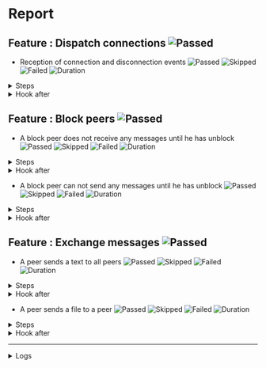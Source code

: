 # Report

## Feature : Dispatch connections ![Passed](https://img.shields.io/badge/Passed-green)

- Reception of connection and disconnection events ![Passed](https://img.shields.io/badge/18-Passed-green) ![Skipped](https://img.shields.io/badge/0-Skipped-yellow) ![Failed](https://img.shields.io/badge/0-Failed-red) ![Duration](https://img.shields.io/badge/3s-412ms-blue)

<details>
<summary>Steps</summary>

  - the following peers are started (line 4) ![Passed](https://img.shields.io/badge/Passed-green) ![Duration](https://img.shields.io/badge/0s-41ms-blue)
  - the peer "P1" connects to "P0" (line 10) ![Passed](https://img.shields.io/badge/Passed-green) ![Duration](https://img.shields.io/badge/0s-5ms-blue)
  - the peer "P0" receives (line 11) ![Passed](https://img.shields.io/badge/Passed-green) ![Duration](https://img.shields.io/badge/0s-1ms-blue)
  - the peer "P1" receives (line 14) ![Passed](https://img.shields.io/badge/Passed-green) ![Duration](https://img.shields.io/badge/0s-1ms-blue)
  - the peer "P2" connects to "P0" (line 17) ![Passed](https://img.shields.io/badge/Passed-green) ![Duration](https://img.shields.io/badge/0s-5ms-blue)
  - the peer "P0" receives (line 18) ![Passed](https://img.shields.io/badge/Passed-green) ![Duration](https://img.shields.io/badge/0s-13ms-blue)
  - the peer "P1" receives (line 21) ![Passed](https://img.shields.io/badge/Passed-green) ![Duration](https://img.shields.io/badge/0s-4ms-blue)
  - the peer "P2" receives (line 24) ![Passed](https://img.shields.io/badge/Passed-green) ![Duration](https://img.shields.io/badge/0s-9ms-blue)
  - the peer "P3" connects to "P0" (line 28) ![Passed](https://img.shields.io/badge/Passed-green) ![Duration](https://img.shields.io/badge/0s-2ms-blue)
  - the peer "P0" receives (line 29) ![Passed](https://img.shields.io/badge/Passed-green) ![Duration](https://img.shields.io/badge/0s-3ms-blue)
  - the peer "P1" receives (line 32) ![Passed](https://img.shields.io/badge/Passed-green) ![Duration](https://img.shields.io/badge/0s-4ms-blue)
  - the peer "P2" receives (line 35) ![Passed](https://img.shields.io/badge/Passed-green) ![Duration](https://img.shields.io/badge/1s-403ms-blue)
  - the peer "P3" receives (line 38) ![Passed](https://img.shields.io/badge/Passed-green) ![Duration](https://img.shields.io/badge/1s-3ms-blue)
  - the peer "P2" disconnects (line 43) ![Passed](https://img.shields.io/badge/Passed-green) ![Duration](https://img.shields.io/badge/0s-1ms-blue)
  - the peer "P0" receives (line 44) ![Passed](https://img.shields.io/badge/Passed-green) ![Duration](https://img.shields.io/badge/0s-304ms-blue)
  - the peer "P1" receives (line 47) ![Passed](https://img.shields.io/badge/Passed-green) ![Duration](https://img.shields.io/badge/0s-2ms-blue)
  - the peer "P3" receives (line 50) ![Passed](https://img.shields.io/badge/Passed-green) ![Duration](https://img.shields.io/badge/0s-1ms-blue)
  - the peer "P2" receives (line 53) ![Passed](https://img.shields.io/badge/Passed-green) ![Duration](https://img.shields.io/badge/0s-603ms-blue)
</details>



<details>
<summary>Hook after</summary>

- ![Passed](https://img.shields.io/badge/Passed-green) ![Duration](https://img.shields.io/badge/0s-403ms-blue)
</details>



## Feature : Block peers ![Passed](https://img.shields.io/badge/Passed-green)

- A block peer does not receive any messages until he has unblock ![Passed](https://img.shields.io/badge/17-Passed-green) ![Skipped](https://img.shields.io/badge/0-Skipped-yellow) ![Failed](https://img.shields.io/badge/0-Failed-red) ![Duration](https://img.shields.io/badge/3s-109ms-blue)

<details>
<summary>Steps</summary>

  - the following peers are started (line 4) ![Passed](https://img.shields.io/badge/Passed-green) ![Duration](https://img.shields.io/badge/0s-39ms-blue)
  - the peer "P1" connects to "P0" (line 9) ![Passed](https://img.shields.io/badge/Passed-green) ![Duration](https://img.shields.io/badge/0s-6ms-blue)
  - the peer "P1" receives (line 10) ![Passed](https://img.shields.io/badge/Passed-green) ![Duration](https://img.shields.io/badge/0s-1ms-blue)
  - the peer "P0" receives (line 13) ![Passed](https://img.shields.io/badge/Passed-green) ![Duration](https://img.shields.io/badge/0s-5ms-blue)
  - the peer "P2" connects to "P0" (line 16) ![Passed](https://img.shields.io/badge/Passed-green) ![Duration](https://img.shields.io/badge/0s-1ms-blue)
  - the peer "P1" receives (line 17) ![Passed](https://img.shields.io/badge/Passed-green) ![Duration](https://img.shields.io/badge/0s-15ms-blue)
  - the peer "P0" receives (line 20) ![Passed](https://img.shields.io/badge/Passed-green) ![Duration](https://img.shields.io/badge/0s-9ms-blue)
  - the peer "P2" receives (line 23) ![Passed](https://img.shields.io/badge/Passed-green) ![Duration](https://img.shields.io/badge/0s-2ms-blue)
  - the peer "P1" blocks the peer "P2" (line 27) ![Passed](https://img.shields.io/badge/Passed-green) ![Duration](https://img.shields.io/badge/0s-2ms-blue)
  - the peer "P2" receives (line 28) ![Passed](https://img.shields.io/badge/Passed-green) ![Duration](https://img.shields.io/badge/0s-4ms-blue)
  - the peer "P1" sends "I am a peer" to "all" (line 31) ![Passed](https://img.shields.io/badge/Passed-green) ![Duration](https://img.shields.io/badge/0s-403ms-blue)
  - the peer "P0" receives (line 32) ![Passed](https://img.shields.io/badge/Passed-green) ![Duration](https://img.shields.io/badge/1s-2ms-blue)
  - the peer "P2" does not receives (line 35) ![Passed](https://img.shields.io/badge/Passed-green) ![Duration](https://img.shields.io/badge/1s-2ms-blue)
  - the peer "P1" unblocks the peer "P2" (line 38) ![Passed](https://img.shields.io/badge/Passed-green) ![Duration](https://img.shields.io/badge/0s-304ms-blue)
  - the peer "P2" receives (line 39) ![Passed](https://img.shields.io/badge/Passed-green) ![Duration](https://img.shields.io/badge/0s-2ms-blue)
  - the peer "P1" sends "Hello" to "all" (line 42) ![Passed](https://img.shields.io/badge/Passed-green) ![Duration](https://img.shields.io/badge/0s-1ms-blue)
  - the peer "P2" receives (line 43) ![Passed](https://img.shields.io/badge/Passed-green) ![Duration](https://img.shields.io/badge/0s-302ms-blue)
</details>



<details>
<summary>Hook after</summary>

- ![Passed](https://img.shields.io/badge/Passed-green) ![Duration](https://img.shields.io/badge/0s-703ms-blue)
</details>


- A block peer can not send any messages until he has unblock ![Passed](https://img.shields.io/badge/17-Passed-green) ![Skipped](https://img.shields.io/badge/0-Skipped-yellow) ![Failed](https://img.shields.io/badge/0-Failed-red) ![Duration](https://img.shields.io/badge/2s-806ms-blue)

<details>
<summary>Steps</summary>

  - the following peers are started (line 48) ![Passed](https://img.shields.io/badge/Passed-green) ![Duration](https://img.shields.io/badge/0s-37ms-blue)
  - the peer "P1" connects to "P0" (line 53) ![Passed](https://img.shields.io/badge/Passed-green) ![Duration](https://img.shields.io/badge/0s-2ms-blue)
  - the peer "P1" receives (line 54) ![Passed](https://img.shields.io/badge/Passed-green) ![Duration](https://img.shields.io/badge/0s-5ms-blue)
  - the peer "P0" receives (line 57) ![Passed](https://img.shields.io/badge/Passed-green) ![Duration](https://img.shields.io/badge/0s-1ms-blue)
  - the peer "P2" connects to "P0" (line 60) ![Passed](https://img.shields.io/badge/Passed-green) ![Duration](https://img.shields.io/badge/0s-5ms-blue)
  - the peer "P1" receives (line 61) ![Passed](https://img.shields.io/badge/Passed-green) ![Duration](https://img.shields.io/badge/0s-13ms-blue)
  - the peer "P0" receives (line 64) ![Passed](https://img.shields.io/badge/Passed-green) ![Duration](https://img.shields.io/badge/0s-4ms-blue)
  - the peer "P2" receives (line 67) ![Passed](https://img.shields.io/badge/Passed-green) ![Duration](https://img.shields.io/badge/0s-9ms-blue)
  - the peer "P2" blocks the peer "P1" (line 71) ![Passed](https://img.shields.io/badge/Passed-green) ![Duration](https://img.shields.io/badge/0s-2ms-blue)
  - the peer "P1" receives (line 72) ![Passed](https://img.shields.io/badge/Passed-green) ![Duration](https://img.shields.io/badge/0s-3ms-blue)
  - the peer "P1" sends "I am a peer" to "all" (line 75) ![Passed](https://img.shields.io/badge/Passed-green) ![Duration](https://img.shields.io/badge/0s-4ms-blue)
  - the peer "P0" receives (line 76) ![Passed](https://img.shields.io/badge/Passed-green) ![Duration](https://img.shields.io/badge/0s-403ms-blue)
  - the peer "P2" does not receives (line 79) ![Passed](https://img.shields.io/badge/Passed-green) ![Duration](https://img.shields.io/badge/2s-3ms-blue)
  - the peer "P2" unblocks the peer "P1" (line 82) ![Passed](https://img.shields.io/badge/Passed-green) ![Duration](https://img.shields.io/badge/0s-304ms-blue)
  - the peer "P1" receives (line 83) ![Passed](https://img.shields.io/badge/Passed-green) ![Duration](https://img.shields.io/badge/0s-0ms-blue)
  - the peer "P1" sends "Hello" to "all" (line 86) ![Passed](https://img.shields.io/badge/Passed-green) ![Duration](https://img.shields.io/badge/0s-2ms-blue)
  - the peer "P2" receives (line 87) ![Passed](https://img.shields.io/badge/Passed-green) ![Duration](https://img.shields.io/badge/0s-1ms-blue)
</details>



<details>
<summary>Hook after</summary>

- ![Passed](https://img.shields.io/badge/Passed-green) ![Duration](https://img.shields.io/badge/1s-4ms-blue)
</details>



## Feature : Exchange messages ![Passed](https://img.shields.io/badge/Passed-green)

- A peer sends a text to all peers ![Passed](https://img.shields.io/badge/13-Passed-green) ![Skipped](https://img.shields.io/badge/0-Skipped-yellow) ![Failed](https://img.shields.io/badge/0-Failed-red) ![Duration](https://img.shields.io/badge/2s-498ms-blue)

<details>
<summary>Steps</summary>

  - the following peers are started (line 4) ![Passed](https://img.shields.io/badge/Passed-green) ![Duration](https://img.shields.io/badge/0s-36ms-blue)
  - the peer "P1" connects to "P0" (line 10) ![Passed](https://img.shields.io/badge/Passed-green) ![Duration](https://img.shields.io/badge/0s-6ms-blue)
  - the peer "P0" receives (line 11) ![Passed](https://img.shields.io/badge/Passed-green) ![Duration](https://img.shields.io/badge/0s-1ms-blue)
  - the peer "P2" connects to "P0" (line 14) ![Passed](https://img.shields.io/badge/Passed-green) ![Duration](https://img.shields.io/badge/0s-1ms-blue)
  - the peer "P0" receives (line 15) ![Passed](https://img.shields.io/badge/Passed-green) ![Duration](https://img.shields.io/badge/0s-17ms-blue)
  - the peer "P3" connects to "P0" (line 18) ![Passed](https://img.shields.io/badge/Passed-green) ![Duration](https://img.shields.io/badge/0s-1ms-blue)
  - the peer "P0" receives (line 19) ![Passed](https://img.shields.io/badge/Passed-green) ![Duration](https://img.shields.io/badge/0s-4ms-blue)
  - the peer "P2" receives (line 22) ![Passed](https://img.shields.io/badge/Passed-green) ![Duration](https://img.shields.io/badge/0s-9ms-blue)
  - the peer "P3" receives (line 27) ![Passed](https://img.shields.io/badge/Passed-green) ![Duration](https://img.shields.io/badge/0s-2ms-blue)
  - the peer "P1" sends "Hello all" to "all" (line 32) ![Passed](https://img.shields.io/badge/Passed-green) ![Duration](https://img.shields.io/badge/0s-4ms-blue)
  - the peer "P0" receives (line 33) ![Passed](https://img.shields.io/badge/Passed-green) ![Duration](https://img.shields.io/badge/0s-403ms-blue)
  - the peer "P2" receives (line 36) ![Passed](https://img.shields.io/badge/Passed-green) ![Duration](https://img.shields.io/badge/2s-3ms-blue)
  - the peer "P3" receives (line 39) ![Passed](https://img.shields.io/badge/Passed-green) ![Duration](https://img.shields.io/badge/0s-2ms-blue)
</details>



<details>
<summary>Hook after</summary>

- ![Passed](https://img.shields.io/badge/Passed-green) ![Duration](https://img.shields.io/badge/0s-304ms-blue)
</details>


- A peer sends a file to a peer ![Passed](https://img.shields.io/badge/11-Passed-green) ![Skipped](https://img.shields.io/badge/0-Skipped-yellow) ![Failed](https://img.shields.io/badge/0-Failed-red) ![Duration](https://img.shields.io/badge/0s-87ms-blue)

<details>
<summary>Steps</summary>

  - the following peers are started (line 44) ![Passed](https://img.shields.io/badge/Passed-green) ![Duration](https://img.shields.io/badge/0s-34ms-blue)
  - the peer "P1" connects to "P0" (line 50) ![Passed](https://img.shields.io/badge/Passed-green) ![Duration](https://img.shields.io/badge/0s-8ms-blue)
  - the peer "P0" receives (line 51) ![Passed](https://img.shields.io/badge/Passed-green) ![Duration](https://img.shields.io/badge/0s-1ms-blue)
  - the peer "P2" connects to "P0" (line 54) ![Passed](https://img.shields.io/badge/Passed-green) ![Duration](https://img.shields.io/badge/0s-1ms-blue)
  - the peer "P0" receives (line 55) ![Passed](https://img.shields.io/badge/Passed-green) ![Duration](https://img.shields.io/badge/0s-5ms-blue)
  - the peer "P3" connects to "P0" (line 58) ![Passed](https://img.shields.io/badge/Passed-green) ![Duration](https://img.shields.io/badge/0s-13ms-blue)
  - the peer "P0" receives (line 59) ![Passed](https://img.shields.io/badge/Passed-green) ![Duration](https://img.shields.io/badge/0s-4ms-blue)
  - the peer "P2" receives (line 62) ![Passed](https://img.shields.io/badge/Passed-green) ![Duration](https://img.shields.io/badge/0s-9ms-blue)
  - the peer "P3" receives (line 67) ![Passed](https://img.shields.io/badge/Passed-green) ![Duration](https://img.shields.io/badge/0s-2ms-blue)
  - the peer "P2" sends "file:/tests/test.txt" to "P1" (line 72) ![Passed](https://img.shields.io/badge/Passed-green) ![Duration](https://img.shields.io/badge/0s-5ms-blue)
  - the peer "P1" receives (line 73) ![Passed](https://img.shields.io/badge/Passed-green) ![Duration](https://img.shields.io/badge/0s-1ms-blue)
</details>



<details>
<summary>Hook after</summary>

- ![Passed](https://img.shields.io/badge/Passed-green) ![Duration](https://img.shields.io/badge/1s-404ms-blue)
</details>


---


<details>
<summary>Logs</summary>

```
  2023-10-07T18:01:07.385345Z  INFO rudp2plib::thread: Peer started on port 9000.
    at src/thread.rs:101

  2023-10-07T18:01:07.386918Z  INFO rudp2plib::thread: Peer started on port 9001.
    at src/thread.rs:101

  2023-10-07T18:01:07.388743Z  INFO rudp2plib::thread: Peer started on port 9002.
    at src/thread.rs:101

  2023-10-07T18:01:07.390266Z  INFO rudp2plib::thread: Peer started on port 9003.
    at src/thread.rs:101

  2023-10-07T18:01:07.392321Z  INFO rudp2plib::thread: Peer started on port 9100.
    at src/thread.rs:101

  2023-10-07T18:01:07.394047Z  INFO rudp2plib::thread: Peer started on port 9101.
    at src/thread.rs:101

  2023-10-07T18:01:07.396124Z  INFO rudp2plib::thread: Peer started on port 9102.
    at src/thread.rs:101

  2023-10-07T18:01:07.397834Z  INFO rudp2plib::thread: Peer started on port 9200.
    at src/thread.rs:101

  2023-10-07T18:01:07.399443Z  INFO rudp2plib::thread: Peer started on port 9201.
    at src/thread.rs:101

  2023-10-07T18:01:07.401139Z  INFO rudp2plib::thread: Peer started on port 9202.
    at src/thread.rs:101

  2023-10-07T18:01:07.403371Z  INFO rudp2plib::thread: Peer started on port 9300.
    at src/thread.rs:101

  2023-10-07T18:01:07.404947Z  INFO rudp2plib::thread: Peer started on port 9301.
    at src/thread.rs:101

  2023-10-07T18:01:07.406912Z  INFO rudp2plib::thread: Peer started on port 9302.
    at src/thread.rs:101

  2023-10-07T18:01:07.408691Z  INFO rudp2plib::thread: Peer started on port 9303.
    at src/thread.rs:101

  2023-10-07T18:01:07.410767Z  INFO rudp2plib::thread: Peer started on port 9400.
    at src/thread.rs:101

  2023-10-07T18:01:07.412557Z  INFO rudp2plib::thread: Peer started on port 9401.
    at src/thread.rs:101

  2023-10-07T18:01:07.414001Z  INFO rudp2plib::thread: Peer started on port 9402.
    at src/thread.rs:101

  2023-10-07T18:01:07.415826Z  INFO rudp2plib::thread: Peer started on port 9403.
    at src/thread.rs:101

  2023-10-07T18:01:07.471077Z  INFO rudp2plib::thread: Peer stopped on port 9402.
    at src/thread.rs:136

  2023-10-07T18:01:07.572042Z  INFO rudp2plib::thread: Peer stopped on port 9400.
    at src/thread.rs:136

  2023-10-07T18:01:07.672171Z  INFO rudp2plib::thread: Peer stopped on port 9401.
    at src/thread.rs:136

  2023-10-07T18:01:07.772351Z  INFO rudp2plib::thread: Peer stopped on port 9403.
    at src/thread.rs:136

  2023-10-07T18:01:09.880047Z  INFO rudp2plib::thread: Peer stopped on port 9303.
    at src/thread.rs:136

  2023-10-07T18:01:09.880732Z  INFO rudp2plib::thread: Peer stopped on port 9300.
    at src/thread.rs:136

  2023-10-07T18:01:09.981193Z  INFO rudp2plib::thread: Peer stopped on port 9301.
    at src/thread.rs:136

  2023-10-07T18:01:10.081307Z  INFO rudp2plib::thread: Peer stopped on port 9302.
    at src/thread.rs:136

  2023-10-07T18:01:10.187246Z  INFO rudp2plib::thread: Peer stopped on port 9201.
    at src/thread.rs:136

  2023-10-07T18:01:10.287824Z  INFO rudp2plib::thread: Peer stopped on port 9202.
    at src/thread.rs:136

  2023-10-07T18:01:10.387941Z  INFO rudp2plib::thread: Peer stopped on port 9200.
    at src/thread.rs:136

  2023-10-07T18:01:10.489172Z  INFO rudp2plib::thread: Peer stopped on port 9102.
    at src/thread.rs:136

  2023-10-07T18:01:10.589356Z  INFO rudp2plib::thread: Peer stopped on port 9100.
    at src/thread.rs:136

  2023-10-07T18:01:10.689663Z  INFO rudp2plib::thread: Peer stopped on port 9101.
    at src/thread.rs:136

  2023-10-07T18:01:10.790666Z  INFO rudp2plib::thread: Peer stopped on port 9001.
    at src/thread.rs:136

  2023-10-07T18:01:10.890694Z  INFO rudp2plib::thread: Peer stopped on port 9002.
    at src/thread.rs:136

  2023-10-07T18:01:10.991026Z  INFO rudp2plib::thread: Peer stopped on port 9000.
    at src/thread.rs:136

  2023-10-07T18:01:11.091203Z  INFO rudp2plib::thread: Peer stopped on port 9003.
    at src/thread.rs:136

  2023-10-07T18:01:07.385345Z  INFO rudp2plib::thread: Peer started on port 9000.
    at src/thread.rs:101

  2023-10-07T18:01:07.386918Z  INFO rudp2plib::thread: Peer started on port 9001.
    at src/thread.rs:101

  2023-10-07T18:01:07.388743Z  INFO rudp2plib::thread: Peer started on port 9002.
    at src/thread.rs:101

  2023-10-07T18:01:07.390266Z  INFO rudp2plib::thread: Peer started on port 9003.
    at src/thread.rs:101

  2023-10-07T18:01:07.392321Z  INFO rudp2plib::thread: Peer started on port 9100.
    at src/thread.rs:101

  2023-10-07T18:01:07.394047Z  INFO rudp2plib::thread: Peer started on port 9101.
    at src/thread.rs:101

  2023-10-07T18:01:07.396124Z  INFO rudp2plib::thread: Peer started on port 9102.
    at src/thread.rs:101

  2023-10-07T18:01:07.397834Z  INFO rudp2plib::thread: Peer started on port 9200.
    at src/thread.rs:101

  2023-10-07T18:01:07.399443Z  INFO rudp2plib::thread: Peer started on port 9201.
    at src/thread.rs:101

  2023-10-07T18:01:07.401139Z  INFO rudp2plib::thread: Peer started on port 9202.
    at src/thread.rs:101

  2023-10-07T18:01:07.403371Z  INFO rudp2plib::thread: Peer started on port 9300.
    at src/thread.rs:101

  2023-10-07T18:01:07.404947Z  INFO rudp2plib::thread: Peer started on port 9301.
    at src/thread.rs:101

  2023-10-07T18:01:07.406912Z  INFO rudp2plib::thread: Peer started on port 9302.
    at src/thread.rs:101

  2023-10-07T18:01:07.408691Z  INFO rudp2plib::thread: Peer started on port 9303.
    at src/thread.rs:101

  2023-10-07T18:01:07.410767Z  INFO rudp2plib::thread: Peer started on port 9400.
    at src/thread.rs:101

  2023-10-07T18:01:07.412557Z  INFO rudp2plib::thread: Peer started on port 9401.
    at src/thread.rs:101

  2023-10-07T18:01:07.414001Z  INFO rudp2plib::thread: Peer started on port 9402.
    at src/thread.rs:101

  2023-10-07T18:01:07.415826Z  INFO rudp2plib::thread: Peer started on port 9403.
    at src/thread.rs:101

  2023-10-07T18:01:07.471077Z  INFO rudp2plib::thread: Peer stopped on port 9402.
    at src/thread.rs:136

  2023-10-07T18:01:07.572042Z  INFO rudp2plib::thread: Peer stopped on port 9400.
    at src/thread.rs:136

  2023-10-07T18:01:07.672171Z  INFO rudp2plib::thread: Peer stopped on port 9401.
    at src/thread.rs:136

  2023-10-07T18:01:07.772351Z  INFO rudp2plib::thread: Peer stopped on port 9403.
    at src/thread.rs:136

  2023-10-07T18:01:09.880047Z  INFO rudp2plib::thread: Peer stopped on port 9303.
    at src/thread.rs:136

  2023-10-07T18:01:09.880732Z  INFO rudp2plib::thread: Peer stopped on port 9300.
    at src/thread.rs:136

  2023-10-07T18:01:09.981193Z  INFO rudp2plib::thread: Peer stopped on port 9301.
    at src/thread.rs:136

  2023-10-07T18:01:10.081307Z  INFO rudp2plib::thread: Peer stopped on port 9302.
    at src/thread.rs:136

  2023-10-07T18:01:10.187246Z  INFO rudp2plib::thread: Peer stopped on port 9201.
    at src/thread.rs:136

  2023-10-07T18:01:10.287824Z  INFO rudp2plib::thread: Peer stopped on port 9202.
    at src/thread.rs:136

  2023-10-07T18:01:10.387941Z  INFO rudp2plib::thread: Peer stopped on port 9200.
    at src/thread.rs:136

  2023-10-07T18:01:10.489172Z  INFO rudp2plib::thread: Peer stopped on port 9102.
    at src/thread.rs:136

  2023-10-07T18:01:10.589356Z  INFO rudp2plib::thread: Peer stopped on port 9100.
    at src/thread.rs:136

  2023-10-07T18:01:10.689663Z  INFO rudp2plib::thread: Peer stopped on port 9101.
    at src/thread.rs:136

  2023-10-07T18:01:10.790666Z  INFO rudp2plib::thread: Peer stopped on port 9001.
    at src/thread.rs:136

  2023-10-07T18:01:10.890694Z  INFO rudp2plib::thread: Peer stopped on port 9002.
    at src/thread.rs:136

  2023-10-07T18:01:10.991026Z  INFO rudp2plib::thread: Peer stopped on port 9000.
    at src/thread.rs:136

  2023-10-07T18:01:11.091203Z  INFO rudp2plib::thread: Peer stopped on port 9003.
    at src/thread.rs:136

  2023-10-07T18:01:07.385345Z  INFO rudp2plib::thread: Peer started on port 9000.
    at src/thread.rs:101

  2023-10-07T18:01:07.386918Z  INFO rudp2plib::thread: Peer started on port 9001.
    at src/thread.rs:101

  2023-10-07T18:01:07.388743Z  INFO rudp2plib::thread: Peer started on port 9002.
    at src/thread.rs:101

  2023-10-07T18:01:07.390266Z  INFO rudp2plib::thread: Peer started on port 9003.
    at src/thread.rs:101

  2023-10-07T18:01:07.392321Z  INFO rudp2plib::thread: Peer started on port 9100.
    at src/thread.rs:101

  2023-10-07T18:01:07.394047Z  INFO rudp2plib::thread: Peer started on port 9101.
    at src/thread.rs:101

  2023-10-07T18:01:07.396124Z  INFO rudp2plib::thread: Peer started on port 9102.
    at src/thread.rs:101

  2023-10-07T18:01:07.397834Z  INFO rudp2plib::thread: Peer started on port 9200.
    at src/thread.rs:101

  2023-10-07T18:01:07.399443Z  INFO rudp2plib::thread: Peer started on port 9201.
    at src/thread.rs:101

  2023-10-07T18:01:07.401139Z  INFO rudp2plib::thread: Peer started on port 9202.
    at src/thread.rs:101

  2023-10-07T18:01:07.403371Z  INFO rudp2plib::thread: Peer started on port 9300.
    at src/thread.rs:101

  2023-10-07T18:01:07.404947Z  INFO rudp2plib::thread: Peer started on port 9301.
    at src/thread.rs:101

  2023-10-07T18:01:07.406912Z  INFO rudp2plib::thread: Peer started on port 9302.
    at src/thread.rs:101

  2023-10-07T18:01:07.408691Z  INFO rudp2plib::thread: Peer started on port 9303.
    at src/thread.rs:101

  2023-10-07T18:01:07.410767Z  INFO rudp2plib::thread: Peer started on port 9400.
    at src/thread.rs:101

  2023-10-07T18:01:07.412557Z  INFO rudp2plib::thread: Peer started on port 9401.
    at src/thread.rs:101

  2023-10-07T18:01:07.414001Z  INFO rudp2plib::thread: Peer started on port 9402.
    at src/thread.rs:101

  2023-10-07T18:01:07.415826Z  INFO rudp2plib::thread: Peer started on port 9403.
    at src/thread.rs:101

  2023-10-07T18:01:07.471077Z  INFO rudp2plib::thread: Peer stopped on port 9402.
    at src/thread.rs:136

  2023-10-07T18:01:07.572042Z  INFO rudp2plib::thread: Peer stopped on port 9400.
    at src/thread.rs:136

  2023-10-07T18:01:07.672171Z  INFO rudp2plib::thread: Peer stopped on port 9401.
    at src/thread.rs:136

  2023-10-07T18:01:07.772351Z  INFO rudp2plib::thread: Peer stopped on port 9403.
    at src/thread.rs:136

  2023-10-07T18:01:09.880047Z  INFO rudp2plib::thread: Peer stopped on port 9303.
    at src/thread.rs:136

  2023-10-07T18:01:09.880732Z  INFO rudp2plib::thread: Peer stopped on port 9300.
    at src/thread.rs:136

  2023-10-07T18:01:09.981193Z  INFO rudp2plib::thread: Peer stopped on port 9301.
    at src/thread.rs:136

  2023-10-07T18:01:10.081307Z  INFO rudp2plib::thread: Peer stopped on port 9302.
    at src/thread.rs:136

  2023-10-07T18:01:10.187246Z  INFO rudp2plib::thread: Peer stopped on port 9201.
    at src/thread.rs:136

  2023-10-07T18:01:10.287824Z  INFO rudp2plib::thread: Peer stopped on port 9202.
    at src/thread.rs:136

  2023-10-07T18:01:10.387941Z  INFO rudp2plib::thread: Peer stopped on port 9200.
    at src/thread.rs:136

  2023-10-07T18:01:10.489172Z  INFO rudp2plib::thread: Peer stopped on port 9102.
    at src/thread.rs:136

  2023-10-07T18:01:10.589356Z  INFO rudp2plib::thread: Peer stopped on port 9100.
    at src/thread.rs:136

  2023-10-07T18:01:10.689663Z  INFO rudp2plib::thread: Peer stopped on port 9101.
    at src/thread.rs:136

  2023-10-07T18:01:10.790666Z  INFO rudp2plib::thread: Peer stopped on port 9001.
    at src/thread.rs:136

  2023-10-07T18:01:10.890694Z  INFO rudp2plib::thread: Peer stopped on port 9002.
    at src/thread.rs:136

  2023-10-07T18:01:10.991026Z  INFO rudp2plib::thread: Peer stopped on port 9000.
    at src/thread.rs:136

  2023-10-07T18:01:11.091203Z  INFO rudp2plib::thread: Peer stopped on port 9003.
    at src/thread.rs:136

  2023-10-07T18:01:07.385345Z  INFO rudp2plib::thread: Peer started on port 9000.
    at src/thread.rs:101

  2023-10-07T18:01:07.386918Z  INFO rudp2plib::thread: Peer started on port 9001.
    at src/thread.rs:101

  2023-10-07T18:01:07.388743Z  INFO rudp2plib::thread: Peer started on port 9002.
    at src/thread.rs:101

  2023-10-07T18:01:07.390266Z  INFO rudp2plib::thread: Peer started on port 9003.
    at src/thread.rs:101

  2023-10-07T18:01:07.392321Z  INFO rudp2plib::thread: Peer started on port 9100.
    at src/thread.rs:101

  2023-10-07T18:01:07.394047Z  INFO rudp2plib::thread: Peer started on port 9101.
    at src/thread.rs:101

  2023-10-07T18:01:07.396124Z  INFO rudp2plib::thread: Peer started on port 9102.
    at src/thread.rs:101

  2023-10-07T18:01:07.397834Z  INFO rudp2plib::thread: Peer started on port 9200.
    at src/thread.rs:101

  2023-10-07T18:01:07.399443Z  INFO rudp2plib::thread: Peer started on port 9201.
    at src/thread.rs:101

  2023-10-07T18:01:07.401139Z  INFO rudp2plib::thread: Peer started on port 9202.
    at src/thread.rs:101

  2023-10-07T18:01:07.403371Z  INFO rudp2plib::thread: Peer started on port 9300.
    at src/thread.rs:101

  2023-10-07T18:01:07.404947Z  INFO rudp2plib::thread: Peer started on port 9301.
    at src/thread.rs:101

  2023-10-07T18:01:07.406912Z  INFO rudp2plib::thread: Peer started on port 9302.
    at src/thread.rs:101

  2023-10-07T18:01:07.408691Z  INFO rudp2plib::thread: Peer started on port 9303.
    at src/thread.rs:101

  2023-10-07T18:01:07.410767Z  INFO rudp2plib::thread: Peer started on port 9400.
    at src/thread.rs:101

  2023-10-07T18:01:07.412557Z  INFO rudp2plib::thread: Peer started on port 9401.
    at src/thread.rs:101

  2023-10-07T18:01:07.414001Z  INFO rudp2plib::thread: Peer started on port 9402.
    at src/thread.rs:101

  2023-10-07T18:01:07.415826Z  INFO rudp2plib::thread: Peer started on port 9403.
    at src/thread.rs:101

  2023-10-07T18:01:07.471077Z  INFO rudp2plib::thread: Peer stopped on port 9402.
    at src/thread.rs:136

  2023-10-07T18:01:07.572042Z  INFO rudp2plib::thread: Peer stopped on port 9400.
    at src/thread.rs:136

  2023-10-07T18:01:07.672171Z  INFO rudp2plib::thread: Peer stopped on port 9401.
    at src/thread.rs:136

  2023-10-07T18:01:07.772351Z  INFO rudp2plib::thread: Peer stopped on port 9403.
    at src/thread.rs:136

  2023-10-07T18:01:09.880047Z  INFO rudp2plib::thread: Peer stopped on port 9303.
    at src/thread.rs:136

  2023-10-07T18:01:09.880732Z  INFO rudp2plib::thread: Peer stopped on port 9300.
    at src/thread.rs:136

  2023-10-07T18:01:09.981193Z  INFO rudp2plib::thread: Peer stopped on port 9301.
    at src/thread.rs:136

  2023-10-07T18:01:10.081307Z  INFO rudp2plib::thread: Peer stopped on port 9302.
    at src/thread.rs:136

  2023-10-07T18:01:07.385345Z  INFO rudp2plib::thread: Peer started on port 9000.
    at src/thread.rs:101

  2023-10-07T18:01:07.386918Z  INFO rudp2plib::thread: Peer started on port 9001.
    at src/thread.rs:101

  2023-10-07T18:01:07.388743Z  INFO rudp2plib::thread: Peer started on port 9002.
    at src/thread.rs:101

  2023-10-07T18:01:07.390266Z  INFO rudp2plib::thread: Peer started on port 9003.
    at src/thread.rs:101

  2023-10-07T18:01:07.392321Z  INFO rudp2plib::thread: Peer started on port 9100.
    at src/thread.rs:101

  2023-10-07T18:01:07.394047Z  INFO rudp2plib::thread: Peer started on port 9101.
    at src/thread.rs:101

  2023-10-07T18:01:07.396124Z  INFO rudp2plib::thread: Peer started on port 9102.
    at src/thread.rs:101

  2023-10-07T18:01:07.397834Z  INFO rudp2plib::thread: Peer started on port 9200.
    at src/thread.rs:101

  2023-10-07T18:01:07.399443Z  INFO rudp2plib::thread: Peer started on port 9201.
    at src/thread.rs:101

  2023-10-07T18:01:07.401139Z  INFO rudp2plib::thread: Peer started on port 9202.
    at src/thread.rs:101

  2023-10-07T18:01:07.403371Z  INFO rudp2plib::thread: Peer started on port 9300.
    at src/thread.rs:101

  2023-10-07T18:01:07.404947Z  INFO rudp2plib::thread: Peer started on port 9301.
    at src/thread.rs:101

  2023-10-07T18:01:07.406912Z  INFO rudp2plib::thread: Peer started on port 9302.
    at src/thread.rs:101

  2023-10-07T18:01:07.408691Z  INFO rudp2plib::thread: Peer started on port 9303.
    at src/thread.rs:101

  2023-10-07T18:01:07.410767Z  INFO rudp2plib::thread: Peer started on port 9400.
    at src/thread.rs:101

  2023-10-07T18:01:07.412557Z  INFO rudp2plib::thread: Peer started on port 9401.
    at src/thread.rs:101

  2023-10-07T18:01:07.414001Z  INFO rudp2plib::thread: Peer started on port 9402.
    at src/thread.rs:101

  2023-10-07T18:01:07.415826Z  INFO rudp2plib::thread: Peer started on port 9403.
    at src/thread.rs:101

  2023-10-07T18:01:07.471077Z  INFO rudp2plib::thread: Peer stopped on port 9402.
    at src/thread.rs:136

  2023-10-07T18:01:07.572042Z  INFO rudp2plib::thread: Peer stopped on port 9400.
    at src/thread.rs:136

  2023-10-07T18:01:07.672171Z  INFO rudp2plib::thread: Peer stopped on port 9401.
    at src/thread.rs:136

  2023-10-07T18:01:07.772351Z  INFO rudp2plib::thread: Peer stopped on port 9403.
    at src/thread.rs:136


```
</details>

